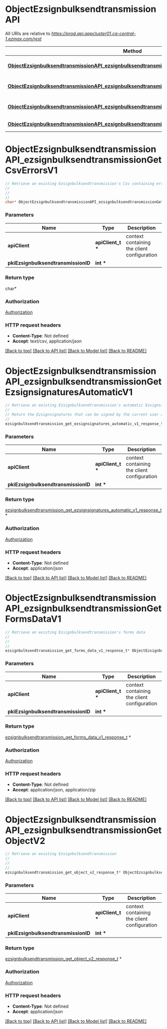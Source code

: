# ObjectEzsignbulksendtransmissionAPI

All URIs are relative to *https://prod.api.appcluster01.ca-central-1.ezmax.com/rest*

Method | HTTP request | Description
------------- | ------------- | -------------
[**ObjectEzsignbulksendtransmissionAPI_ezsignbulksendtransmissionGetCsvErrorsV1**](ObjectEzsignbulksendtransmissionAPI.md#ObjectEzsignbulksendtransmissionAPI_ezsignbulksendtransmissionGetCsvErrorsV1) | **GET** /1/object/ezsignbulksendtransmission/{pkiEzsignbulksendtransmissionID}/getCsvErrors | Retrieve an existing Ezsignbulksendtransmission&#39;s Csv containing errors
[**ObjectEzsignbulksendtransmissionAPI_ezsignbulksendtransmissionGetEzsignsignaturesAutomaticV1**](ObjectEzsignbulksendtransmissionAPI.md#ObjectEzsignbulksendtransmissionAPI_ezsignbulksendtransmissionGetEzsignsignaturesAutomaticV1) | **GET** /1/object/ezsignbulksendtransmission/{pkiEzsignbulksendtransmissionID}/getEzsignsignaturesAutomatic | Retrieve an existing Ezsignbulksendtransmission&#39;s automatic Ezsignsignatures
[**ObjectEzsignbulksendtransmissionAPI_ezsignbulksendtransmissionGetFormsDataV1**](ObjectEzsignbulksendtransmissionAPI.md#ObjectEzsignbulksendtransmissionAPI_ezsignbulksendtransmissionGetFormsDataV1) | **GET** /1/object/ezsignbulksendtransmission/{pkiEzsignbulksendtransmissionID}/getFormsData | Retrieve an existing Ezsignbulksendtransmission&#39;s forms data
[**ObjectEzsignbulksendtransmissionAPI_ezsignbulksendtransmissionGetObjectV2**](ObjectEzsignbulksendtransmissionAPI.md#ObjectEzsignbulksendtransmissionAPI_ezsignbulksendtransmissionGetObjectV2) | **GET** /2/object/ezsignbulksendtransmission/{pkiEzsignbulksendtransmissionID} | Retrieve an existing Ezsignbulksendtransmission


# **ObjectEzsignbulksendtransmissionAPI_ezsignbulksendtransmissionGetCsvErrorsV1**
```c
// Retrieve an existing Ezsignbulksendtransmission's Csv containing errors
//
// 
//
char* ObjectEzsignbulksendtransmissionAPI_ezsignbulksendtransmissionGetCsvErrorsV1(apiClient_t *apiClient, int pkiEzsignbulksendtransmissionID);
```

### Parameters
Name | Type | Description  | Notes
------------- | ------------- | ------------- | -------------
**apiClient** | **apiClient_t \*** | context containing the client configuration |
**pkiEzsignbulksendtransmissionID** | **int \*** |  | 

### Return type

char*



### Authorization

[Authorization](../README.md#Authorization)

### HTTP request headers

 - **Content-Type**: Not defined
 - **Accept**: text/csv, application/json

[[Back to top]](#) [[Back to API list]](../README.md#documentation-for-api-endpoints) [[Back to Model list]](../README.md#documentation-for-models) [[Back to README]](../README.md)

# **ObjectEzsignbulksendtransmissionAPI_ezsignbulksendtransmissionGetEzsignsignaturesAutomaticV1**
```c
// Retrieve an existing Ezsignbulksendtransmission's automatic Ezsignsignatures
//
// Return the Ezsignsignatures that can be signed by the current user at the current step in the process
//
ezsignbulksendtransmission_get_ezsignsignatures_automatic_v1_response_t* ObjectEzsignbulksendtransmissionAPI_ezsignbulksendtransmissionGetEzsignsignaturesAutomaticV1(apiClient_t *apiClient, int pkiEzsignbulksendtransmissionID);
```

### Parameters
Name | Type | Description  | Notes
------------- | ------------- | ------------- | -------------
**apiClient** | **apiClient_t \*** | context containing the client configuration |
**pkiEzsignbulksendtransmissionID** | **int \*** |  | 

### Return type

[ezsignbulksendtransmission_get_ezsignsignatures_automatic_v1_response_t](ezsignbulksendtransmission_get_ezsignsignatures_automatic_v1_response.md) *


### Authorization

[Authorization](../README.md#Authorization)

### HTTP request headers

 - **Content-Type**: Not defined
 - **Accept**: application/json

[[Back to top]](#) [[Back to API list]](../README.md#documentation-for-api-endpoints) [[Back to Model list]](../README.md#documentation-for-models) [[Back to README]](../README.md)

# **ObjectEzsignbulksendtransmissionAPI_ezsignbulksendtransmissionGetFormsDataV1**
```c
// Retrieve an existing Ezsignbulksendtransmission's forms data
//
// 
//
ezsignbulksendtransmission_get_forms_data_v1_response_t* ObjectEzsignbulksendtransmissionAPI_ezsignbulksendtransmissionGetFormsDataV1(apiClient_t *apiClient, int pkiEzsignbulksendtransmissionID);
```

### Parameters
Name | Type | Description  | Notes
------------- | ------------- | ------------- | -------------
**apiClient** | **apiClient_t \*** | context containing the client configuration |
**pkiEzsignbulksendtransmissionID** | **int \*** |  | 

### Return type

[ezsignbulksendtransmission_get_forms_data_v1_response_t](ezsignbulksendtransmission_get_forms_data_v1_response.md) *


### Authorization

[Authorization](../README.md#Authorization)

### HTTP request headers

 - **Content-Type**: Not defined
 - **Accept**: application/json, application/zip

[[Back to top]](#) [[Back to API list]](../README.md#documentation-for-api-endpoints) [[Back to Model list]](../README.md#documentation-for-models) [[Back to README]](../README.md)

# **ObjectEzsignbulksendtransmissionAPI_ezsignbulksendtransmissionGetObjectV2**
```c
// Retrieve an existing Ezsignbulksendtransmission
//
// 
//
ezsignbulksendtransmission_get_object_v2_response_t* ObjectEzsignbulksendtransmissionAPI_ezsignbulksendtransmissionGetObjectV2(apiClient_t *apiClient, int pkiEzsignbulksendtransmissionID);
```

### Parameters
Name | Type | Description  | Notes
------------- | ------------- | ------------- | -------------
**apiClient** | **apiClient_t \*** | context containing the client configuration |
**pkiEzsignbulksendtransmissionID** | **int \*** |  | 

### Return type

[ezsignbulksendtransmission_get_object_v2_response_t](ezsignbulksendtransmission_get_object_v2_response.md) *


### Authorization

[Authorization](../README.md#Authorization)

### HTTP request headers

 - **Content-Type**: Not defined
 - **Accept**: application/json

[[Back to top]](#) [[Back to API list]](../README.md#documentation-for-api-endpoints) [[Back to Model list]](../README.md#documentation-for-models) [[Back to README]](../README.md)


